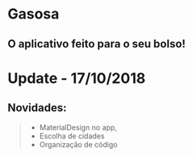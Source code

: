 
# Gasosa 
## O aplicativo feito para o seu bolso!

# Update - 17/10/2018
## Novidades:

> + MaterialDesign no app,
> + Escolha de cidades
> + Organização de código



